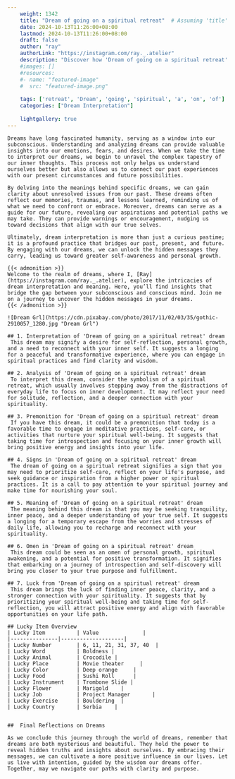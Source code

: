 ```yaml
---
    weight: 1342
    title: "Dream of going on a spiritual retreat"  # Assuming 'title' column exists
    date: 2024-10-13T11:26:00+08:00
    lastmod: 2024-10-13T11:26:00+08:00
    draft: false
    author: "ray"
    authorLink: "https://instagram.com/ray._.atelier"
    description: "Discover how 'Dream of going on a spiritual retreat' can interpret your future and uncover its significant meanings in your life."
    #images: []
    #resources:
    #- name: "featured-image"
    #  src: "featured-image.png"
    
    tags: ['retreat', 'Dream', 'going', 'spiritual', 'a', 'on', 'of']
    categories: ["Dream Interpretation"]
    
    lightgallery: true
---
```

    
    Dreams have long fascinated humanity, serving as a window into our subconscious. Understanding and analyzing dreams can provide valuable insights into our emotions, fears, and desires. When we take the time to interpret our dreams, we begin to unravel the complex tapestry of our inner thoughts. This process not only helps us understand ourselves better but also allows us to connect our past experiences with our present circumstances and future possibilities.
    
    By delving into the meanings behind specific dreams, we can gain clarity about unresolved issues from our past. These dreams often reflect our memories, traumas, and lessons learned, reminding us of what we need to confront or embrace. Moreover, dreams can serve as a guide for our future, revealing our aspirations and potential paths we may take. They can provide warnings or encouragement, nudging us toward decisions that align with our true selves.
    
    Ultimately, dream interpretation is more than just a curious pastime; it is a profound practice that bridges our past, present, and future. By engaging with our dreams, we can unlock the hidden messages they carry, leading us toward greater self-awareness and personal growth.
    
    {{< admonition >}}
    Welcome to the realm of dreams, where I, [Ray](https://instagram.com/ray._.atelier), explore the intricacies of dream interpretation and meaning. Here, you’ll find insights that bridge the gap between your subconscious and conscious mind. Join me on a journey to uncover the hidden messages in your dreams.
    {{< /admonition >}}
    
    ![Dream Grl](https://cdn.pixabay.com/photo/2017/11/02/03/35/gothic-2910057_1280.jpg "Dream Grl")
    
    ## 1. Interpretation of 'Dream of going on a spiritual retreat' dream
     This dream may signify a desire for self-reflection, personal growth, and a need to reconnect with your inner self. It suggests a longing for a peaceful and transformative experience, where you can engage in spiritual practices and find clarity and wisdom.
    
    ## 2. Analysis of 'Dream of going on a spiritual retreat' dream
     To interpret this dream, consider the symbolism of a spiritual retreat, which usually involves stepping away from the distractions of everyday life to focus on inner development. It may reflect your need for solitude, reflection, and a deeper connection with your spirituality.
    
    ## 3. Premonition for 'Dream of going on a spiritual retreat' dream
     If you have this dream, it could be a premonition that today is a favorable time to engage in meditative practices, self-care, or activities that nurture your spiritual well-being. It suggests that taking time for introspection and focusing on your inner growth will bring positive energy and insights into your life.
    
    ## 4. Signs in 'Dream of going on a spiritual retreat' dream
     The dream of going on a spiritual retreat signifies a sign that you may need to prioritize self-care, reflect on your life's purpose, and seek guidance or inspiration from a higher power or spiritual practices. It is a call to pay attention to your spiritual journey and make time for nourishing your soul.
    
    ## 5. Meaning of 'Dream of going on a spiritual retreat' dream
     The meaning behind this dream is that you may be seeking tranquility, inner peace, and a deeper understanding of your true self. It suggests a longing for a temporary escape from the worries and stresses of daily life, allowing you to recharge and reconnect with your spirituality.
    
    ## 6. Omen in 'Dream of going on a spiritual retreat' dream
     This dream could be seen as an omen of personal growth, spiritual awakening, and a potential for positive transformation. It signifies that embarking on a journey of introspection and self-discovery will bring you closer to your true purpose and fulfillment.
    
    ## 7. Luck from 'Dream of going on a spiritual retreat' dream
     This dream brings the luck of finding inner peace, clarity, and a stronger connection with your spirituality. It suggests that by prioritizing your spiritual well-being and taking time for self-reflection, you will attract positive energy and align with favorable opportunities on your life path.
    
    ## Lucky Item Overview
    | Lucky Item          | Value              |
    |---------------|--------------------|
    | Lucky Number        | 6, 11, 21, 31, 37, 40  |
    | Lucky Word          | Boldness |
    | Lucky Animal        | Crocodile |
    | Lucky Place         | Movie theater     |
    | Lucky Color         | Deep orange     |
    | Lucky Food          | Sushi Roll      |
    | Lucky Instrument    | Trombone Slide |
    | Lucky Flower        | Marigold    |
    | Lucky Job           | Project Manager       |
    | Lucky Exercise      | Bouldering  |
    | Lucky Country       | Serbia    |
    
    
    ##  Final Reflections on Dreams
    
    As we conclude this journey through the world of dreams, remember that dreams are both mysterious and beautiful. They hold the power to reveal hidden truths and insights about ourselves. By embracing their messages, we can cultivate a more positive influence in our lives. Let us live with intention, guided by the wisdom our dreams offer. Together, may we navigate our paths with clarity and purpose.
    